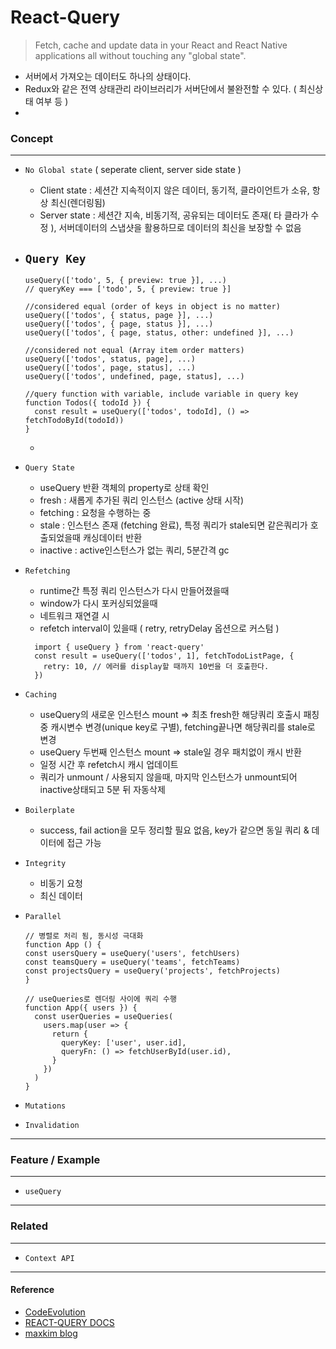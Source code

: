 # React-Query

> Fetch, cache and update data in your React and React Native applications all without touching any "global state".
  - 서버에서 가져오는 데이터도 하나의 상태이다.
  - Redux와 같은 전역 상태관리 라이브러리가 서버단에서 불완전할 수 있다. ( 최신상태 여부 등 )
  -
### Concept
***

  - `No Global state` ( seperate client, server side state )
    - Client state : 세션간 지속적이지 않은 데이터, 동기적, 클라이언트가 소유, 항상 최신(렌더링됨)
    - Server state : 세션간 지속, 비동기적, 공유되는 데이터도 존재( 타 클라가 수정 ), 서버데이터의 스냅샷을 활용하므로 데이터의 최신을 보장할 수 없음

  - `Query Key`
    -
    ```JS
    useQuery(['todo', 5, { preview: true }], ...)
    // queryKey === ['todo', 5, { preview: true }]

    //considered equal (order of keys in object is no matter)
    useQuery(['todos', { status, page }], ...)
    useQuery(['todos', { page, status }], ...)
    useQuery(['todos', { page, status, other: undefined }], ...)

    //considered not equal (Array item order matters)
    useQuery(['todos', status, page], ...)
    useQuery(['todos', page, status], ...)
    useQuery(['todos', undefined, page, status], ...)

    //query function with variable, include variable in query key
    function Todos({ todoId }) {
      const result = useQuery(['todos', todoId], () => fetchTodoById(todoId))
    }
    ```
    -
  - `Query State`
    - useQuery 반환 객체의 property로 상태 확인
    - fresh : 새롭게 추가된 쿼리 인스턴스 (active 상태 시작)
    - fetching : 요청을 수행하는 중
    - stale : 인스턴스 존재 (fetching 완료), 특정 쿼리가 stale되면 같은쿼리가 호출되었을때 캐싱데이터 반환
    - inactive : active인스턴스가 없는 쿼리, 5분간격 gc

  - `Refetching`
    - runtime간 특정 쿼리 인스턴스가 다시 만들어졌을때
    - window가 다시 포커싱되었을때
    - 네트워크 재연결 시
    -  refetch interval이 있을때 ( retry, retryDelay 옵션으로 커스텀 )
      ```JS
        import { useQuery } from 'react-query'
        const result = useQuery(['todos', 1], fetchTodoListPage, {
          retry: 10, // 에러를 display할 때까지 10번을 더 호출한다.
        })
      ```

  - `Caching`
    - useQuery의 새로운 인스턴스 mount => 최초 fresh한 해당쿼리 호출시 패칭 중 캐시변수 변경(unique key로 구별), fetching끝나면 해당쿼리를 stale로 변경
    - useQuery 두번째 인스턴스 mount => stale일 경우 패치없이 캐시 반환
    - 일정 시간 후 refetch시 캐시 업데이트
    - 쿼리가 unmount / 사용되지 않을때, 마지막 인스턴스가 unmount되어 inactive상태되고 5분 뒤 자동삭제
  - `Boilerplate`
    - success, fail action을 모두 정리할 필요 없음, key가 같으면 동일 쿼리 & 데이터에 접근 가능

  - `Integrity`
    - 비동기 요청
    - 최신 데이터
  - `Parallel`
    ```JS
    // 병렬로 처리 됨, 동시성 극대화
    function App () {
    const usersQuery = useQuery('users', fetchUsers)
    const teamsQuery = useQuery('teams', fetchTeams)
    const projectsQuery = useQuery('projects', fetchProjects)
    }

    // useQueries로 렌더링 사이에 쿼리 수행
    function App({ users }) {
      const userQueries = useQueries(
        users.map(user => {
          return {
            queryKey: ['user', user.id],
            queryFn: () => fetchUserById(user.id),
          }
        })
      )
    }
    ```
  - `Mutations`
  - `Invalidation`
***
### Feature / Example
***
  - `useQuery`

***

### Related
***
  - `Context API`

***
#### Reference
  - [CodeEvolution](https://www.youtube.com/watch?v=VtWkSCZX0Ec&list=PLC3y8-rFHvwjTELCrPrcZlo6blLBUspd2)
  - [REACT-QUERY DOCS](https://react-query.tanstack.com/overview)
  - [maxkim blog](https://maxkim-j.github.io/posts/react-query-preview)
